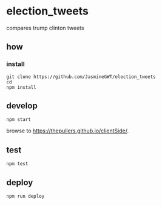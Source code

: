 
# election_tweets

compares trump clinton tweets

## how

### install

```
git clone https://github.com/JasmineGWT/election_tweets
cd
npm install
```

## develop

```
npm start
```

browse to <https://thepullers.github.io/clientSide/>.

## test

```
npm test
```

## deploy

```
npm run deploy
```
